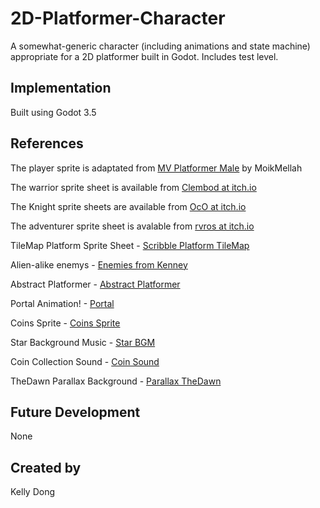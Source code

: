 # 2D-Platformer-Character

A somewhat-generic character (including animations and state machine) appropriate for a 2D platformer built in Godot. Includes test level.

## Implementation

Built using Godot 3.5

## References

The player sprite is adaptated from [MV Platformer Male](https://opengameart.org/content/mv-platformer-male-32x64) by MoikMellah

The warrior sprite sheet is available from [Clembod at itch.io](https://clembod.itch.io/warrior-free-animation-set)

The Knight sprite sheets are available from [OcO at itch.io](https://oco.itch.io/medieval-fantasy-character-pack)

The adventurer sprite sheet is avalable from [rvros at itch.io](https://rvros.itch.io/animated-pixel-hero)

TileMap Platform Sprite Sheet - [Scribble Platform TileMap](https://kenney.nl/assets/scribble-platformer)

Alien-alike enemys - [Enemies from Kenney](https://kenney.nl/assets/platformer-art-extended-enemies)

Abstract Platformer - [Abstract Platformer](https://kenney.nl/assets/abstract-platformer)

Portal Animation! - [Portal](https://ruxar.itch.io/portal)

Coins Sprite - [Coins Sprite](https://opengameart.org/content/coins)

Star Background Music - [Star BGM](https://opengameart.org/content/the-farthest-star)

Coin Collection Sound - [Coin Sound](https://opengameart.org/content/plingy-coin)

TheDawn Parallax Background - [Parallax TheDawn](https://saurabhkgp.itch.io/the-dawn-parallax-background)

## Future Development

None

## Created by 

Kelly Dong
